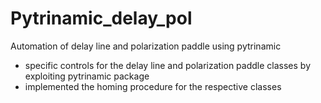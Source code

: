 # Pytrinamic_delay_pol
Automation of delay line and polarization paddle using pytrinamic

- specific controls for the delay line and polarization paddle classes by exploiting pytrinamic package
- implemented the homing procedure for the respective classes
